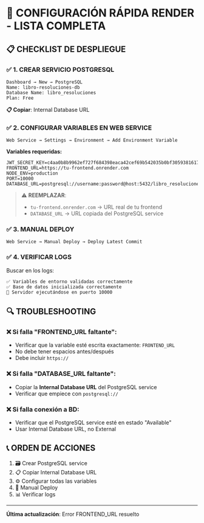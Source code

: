# 🚀 CONFIGURACIÓN RÁPIDA RENDER - LISTA COMPLETA

## 📋 CHECKLIST DE DESPLIEGUE

### ✅ 1. CREAR SERVICIO POSTGRESQL
```
Dashboard → New → PostgreSQL
Name: libro-resoluciones-db
Database Name: libro_resoluciones
Plan: Free
```
**📋 Copiar**: Internal Database URL

### ✅ 2. CONFIGURAR VARIABLES EN WEB SERVICE
```
Web Service → Settings → Environment → Add Environment Variable
```

**Variables requeridas:**
```env
JWT_SECRET_KEY=c4aa0b8b9962ef727f684398eaca42cef69b542035b0bf3059381617e85d45ac4754dc5cdde02ed9bed87ce47cc4ba1cd33d1c1e485df0fca433ba5bd2499f4a
FRONTEND_URL=https://tu-frontend.onrender.com
NODE_ENV=production
PORT=10000
DATABASE_URL=postgresql://username:password@host:5432/libro_resoluciones
```

> ⚠️ **REEMPLAZAR**:
> - `tu-frontend.onrender.com` → URL real de tu frontend
> - `DATABASE_URL` → URL copiada del PostgreSQL service

### ✅ 3. MANUAL DEPLOY
```
Web Service → Manual Deploy → Deploy Latest Commit
```

### ✅ 4. VERIFICAR LOGS
Buscar en los logs:
```
✅ Variables de entorno validadas correctamente
✅ Base de datos inicializada correctamente
🚀 Servidor ejecutándose en puerto 10000
```

## 🔍 TROUBLESHOOTING

### ❌ Si falla "FRONTEND_URL faltante":
- Verificar que la variable esté escrita exactamente: `FRONTEND_URL`
- No debe tener espacios antes/después
- Debe incluir `https://`

### ❌ Si falla "DATABASE_URL faltante":
- Copiar la **Internal Database URL** del PostgreSQL service
- Verificar que empiece con `postgresql://`

### ❌ Si falla conexión a BD:
- Verificar que el PostgreSQL service esté en estado "Available"
- Usar Internal Database URL, no External

## 📞 ORDEN DE ACCIONES

1. 🗃️ Crear PostgreSQL service
2. 📋 Copiar Internal Database URL  
3. ⚙️ Configurar todas las variables
4. 🚀 Manual Deploy
5. 📊 Verificar logs

---
**Última actualización**: Error FRONTEND_URL resuelto
